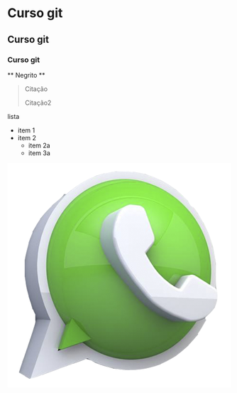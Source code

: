 # Curso git
## Curso git
### Curso git

** Negrito **

> Citação
>
>
> Citação2

lista 

* item 1
* item 2
	* item 2a
	* item 3a


![whatslogo](./imagem.png)

